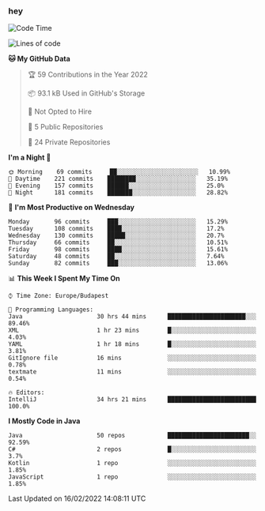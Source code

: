 ### hey

<!--START_SECTION:waka-->
![Code Time](http://img.shields.io/badge/Code%20Time-554%20hrs%2041%20mins-blue)

![Lines of code](https://img.shields.io/badge/From%20Hello%20World%20I%27ve%20Written-437%20Thousand%20lines%20of%20code-blue)

**🐱 My GitHub Data** 

> 🏆 59 Contributions in the Year 2022
 > 
> 📦 93.1 kB Used in GitHub's Storage 
 > 
> 🚫 Not Opted to Hire
 > 
> 📜 5 Public Repositories 
 > 
> 🔑 24 Private Repositories  
 > 
**I'm a Night 🦉** 

```text
🌞 Morning    69 commits     ██░░░░░░░░░░░░░░░░░░░░░░░   10.99% 
🌆 Daytime    221 commits    ████████░░░░░░░░░░░░░░░░░   35.19% 
🌃 Evening    157 commits    ██████░░░░░░░░░░░░░░░░░░░   25.0% 
🌙 Night      181 commits    ███████░░░░░░░░░░░░░░░░░░   28.82%

```
📅 **I'm Most Productive on Wednesday** 

```text
Monday       96 commits     ███░░░░░░░░░░░░░░░░░░░░░░   15.29% 
Tuesday      108 commits    ████░░░░░░░░░░░░░░░░░░░░░   17.2% 
Wednesday    130 commits    █████░░░░░░░░░░░░░░░░░░░░   20.7% 
Thursday     66 commits     ██░░░░░░░░░░░░░░░░░░░░░░░   10.51% 
Friday       98 commits     ████░░░░░░░░░░░░░░░░░░░░░   15.61% 
Saturday     48 commits     ██░░░░░░░░░░░░░░░░░░░░░░░   7.64% 
Sunday       82 commits     ███░░░░░░░░░░░░░░░░░░░░░░   13.06%

```


📊 **This Week I Spent My Time On** 

```text
⌚︎ Time Zone: Europe/Budapest

💬 Programming Languages: 
Java                     30 hrs 44 mins      ██████████████████████░░░   89.46% 
XML                      1 hr 23 mins        █░░░░░░░░░░░░░░░░░░░░░░░░   4.03% 
YAML                     1 hr 18 mins        █░░░░░░░░░░░░░░░░░░░░░░░░   3.81% 
GitIgnore file           16 mins             ░░░░░░░░░░░░░░░░░░░░░░░░░   0.78% 
textmate                 11 mins             ░░░░░░░░░░░░░░░░░░░░░░░░░   0.54%

🔥 Editors: 
IntelliJ                 34 hrs 21 mins      █████████████████████████   100.0%

```

**I Mostly Code in Java** 

```text
Java                     50 repos            ███████████████████████░░   92.59% 
C#                       2 repos             █░░░░░░░░░░░░░░░░░░░░░░░░   3.7% 
Kotlin                   1 repo              ░░░░░░░░░░░░░░░░░░░░░░░░░   1.85% 
JavaScript               1 repo              ░░░░░░░░░░░░░░░░░░░░░░░░░   1.85%

```



 Last Updated on 16/02/2022 14:08:11 UTC
<!--END_SECTION:waka-->
